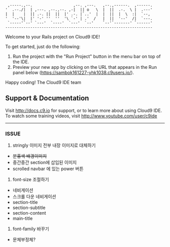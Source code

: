 
     ,-----.,--.                  ,--. ,---.   ,--.,------.  ,------.
    '  .--./|  | ,---. ,--.,--. ,-|  || o   \  |  ||  .-.  \ |  .---'
    |  |    |  || .-. ||  ||  |' .-. |`..'  |  |  ||  |  \  :|  `--, 
    '  '--'\|  |' '-' ''  ''  '\ `-' | .'  /   |  ||  '--'  /|  `---.
     `-----'`--' `---'  `----'  `---'  `--'    `--'`-------' `------'
    ----------------------------------------------------------------- 


Welcome to your Rails project on Cloud9 IDE!

To get started, just do the following:

1. Run the project with the "Run Project" button in the menu bar on top of the IDE.
2. Preview your new app by clicking on the URL that appears in the Run panel below (https://sambok161227-yhk1038.c9users.io/).

Happy coding!
The Cloud9 IDE team


## Support & Documentation

Visit http://docs.c9.io for support, or to learn more about using Cloud9 IDE. 
To watch some training videos, visit http://www.youtube.com/user/c9ide

---

### ISSUE
1. stringly 이미지 전부 내장 이미지로 대체하기
  - ~~분홍색 배경이미지~~
  - 중간중간 section에 삽입된 이미지
  - scrolled navbar 에 있는 power 버튼

1. font-size 조절하기
  - 네비게이션
  - 스크롤 다운 네비게이션
  - section-title
  - section-subtitle
  - section-content
  - main-title

1. font-family 바꾸기
  - 문체부정체?
